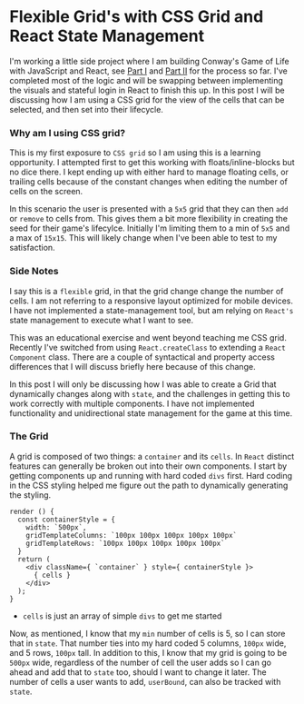 # Flexible Grid's with CSS Grid and React State Management
I'm working a little side project where I am building Conway's Game of Life with JavaScript and React, see [Part I](https://medium.com/@MisteRussell/optimizing-conways-game-of-life-in-javascript-part-i-a237039e3d26) and [Part II](https://medium.com/@MisteRussell/optimizing-conways-game-of-life-in-javascript-part-ii-8cdbb1a972ab) for the process so far. I've completed most of the logic and will be swapping between implementing the visuals and stateful login in React to finish this up. In this post I will be discussing how I am using a CSS grid for the view of the cells that can be selected, and then set into their lifecycle.

### Why am I using CSS grid?
This is my first exposure to `CSS grid` so I am using this is a learning opportunity. I attempted first to get this working with floats/inline-blocks but no dice there. I kept ending up with either hard to manage floating cells, or trailing cells because of the constant changes when editing the number of cells on the screen.

In this scenario the user is presented with a `5x5` grid that they can then `add` or `remove` to cells from. This gives them a bit more flexibility in creating the seed for their game's lifecylce. Initially I'm limiting them to a min of `5x5` and a max of `15x15`. This will likely change when I've been able to test to my satisfaction.

### Side Notes
I say this is a `flexible` grid, in that the grid change change the number of cells. I am not referring to a responsive layout optimized for mobile devices. I have not implemented a state-management tool, but am relying on `React's` state management to execute what I want to see.

This was an educational exercise and went beyond teaching me CSS grid. Recently I've switched from using `React.createClass` to extending a `React Component` class. There are a couple of syntactical and property access differences that I will discuss briefly here because of this change.

In this post I will only be discussing how I was able to create a Grid that dynamically changes along with `state`, and the challenges in getting this to work correctly with multiple components. I have not implemented functionality and unidirectional state management for the game at this time.

### The Grid
A grid is composed of two things: a `container` and its `cells`. In `React` distinct features can generally be broken out into their own components. I start by getting components up and running with hard coded `divs` first. Hard coding in the CSS styling helped me figure out the path to dynamically generating the styling.
```
render () {
  const containerStyle = {
    width: `500px`,
    gridTemplateColumns: `100px 100px 100px 100px 100px`
    gridTemplateRows: `100px 100px 100px 100px 100px`
  }
  return (
    <div className={ `container` } style={ containerStyle }>
      { cells }
    </div>
  );
}
```
- `cells` is just an array of simple `divs` to get me started

Now, as mentioned, I know that my `min` number of cells is 5, so I can store that in `state`. That number ties into my hard coded 5 columns, `100px` wide, and 5 rows, `100px` tall. In addition to this, I know that my grid is going to be `500px` wide, regardless of the number of cell the user adds so I can go ahead and add that to `state` too, should I want to change it later. The number of cells a user wants to add, `userBound`, can also be tracked with `state`. 
